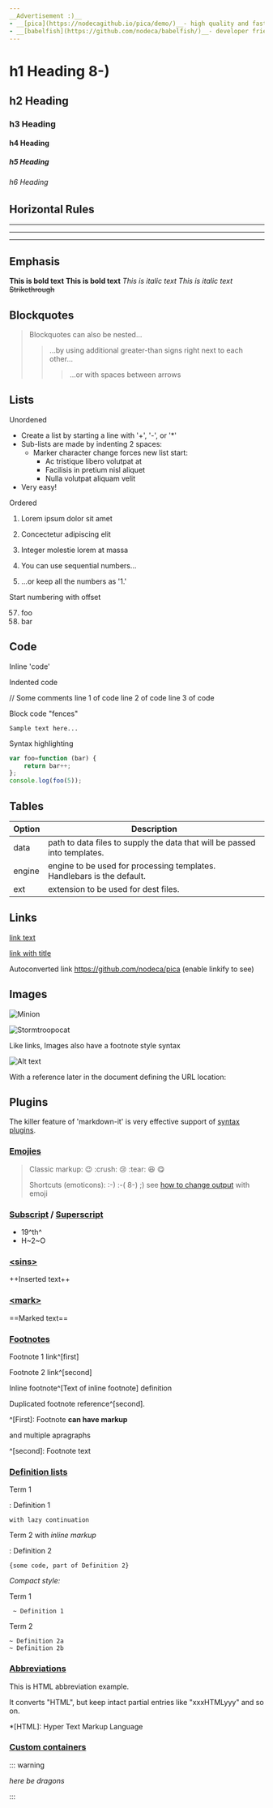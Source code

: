 ```yaml
---
__Advertisement :)__
- __[pica](https://nodecagithub.io/pica/demo/)__- high quality and fast image resize in browser
- __[babelfish](https://github.com/nodeca/babelfish/)__- developer friendly i18n with plurals support and esay syntax.
---
```

# h1 Heading 8-)
## h2 Heading
### h3 Heading
#### h4 Heading
##### h5 Heading
###### h6 Heading
## Horizontal Rules
---
---
***
## Emphasis
**This is bold text**
__This is bold text__
*This is italic text*
_This is italic text_
~~Strikethrough~~
## Blockquotes
>Blockquotes can also be nested...
>>...by using additional greater-than signs right next to each other...
>>>...or with spaces between arrows
## Lists
Unordened
+ Create a list by starting a line with '+', '-', or '*'
+ Sub-lists are made by indenting 2 spaces:
  - Marker character change forces new list start:
    * Ac tristique libero volutpat at
    + Facilisis in pretium nisl aliquet
    - Nulla volutpat aliquam velit
+ Very easy!

Ordered
1. Lorem ipsum dolor sit amet
2. Concectetur adipiscing elit
3. Integer molestie lorem at massa

1. You can use sequential numbers...
1. ...or keep all the numbers as '1.'

Start numbering with offset

57. foo
1. bar
## Code
Inline 'code'

Indented code

// Some comments
line 1 of code
line 2 of code
line 3 of code

Block code "fences"
```
Sample text here...
```
Syntax highlighting
```js
var foo=function (bar) {
    return bar++;
};
console.log(foo(5));
```
## Tables
| Option | Description |
| ------ | ----------- |
| data | path to data files to supply the data that will be passed into templates. |
| engine | engine to be used for processing templates. Handlebars is the default. |
| ext | extension to be used for dest files. |

## Links 

[link text](http://dev.nodeca.com)

[link with title](http://nodeca.github.io/pica/demo/ "title text!")

Autoconverted link https://github.com/nodeca/pica (enable linkify to see)

## Images 

![Minion](https://octodex.github.com/images/minion.png)

![Stormtroopocat](https://octodex.github.com/images/stormtroopocat.jpg "The Stormtroopocat")

Like links, Images also have a footnote style syntax

![Alt text][id]

With a reference later in the document defining the URL location:

[id]: https://octodex.github.com/images/dojocat.jpg "The Dojocat"

## Plugins
The killer feature of 'markdown-it' is very effective support of 
[syntax plugins](https://www.npmjs.org/browse/keyword/markdown-it-plugin).
### [Emojies](https://github.com/markdown-it/markdown-it-emoji)
> Classic markup: :wink: :crush: :cry: :tear: :laughing: :yum:
>
>Shortcuts (emoticons): :-) :-( 8-) ;)
see [how to change output](https://github.com/markdown-it/markdown-it-emoji@change-output) with emoji

### [Subscript](https://github.com/markdown-it/markdown-it-sub) / [Superscript](https://github.com/markdown-it/markdown-it-sup)

- 19^th^
- H~2~O
### [\<sins>](https://hithub.com/markdown-it/markdown-it-ins)

++Inserted text++

### [\<mark>](https://github.com/markdown-it/markdown-it-mark)
==Marked text==

### [Footnotes](https://github.com/markdown-it/markdown-it-footnote)
Footnote 1 link^[first]

Footnote 2 link^[second]

Inline footnote^[Text of inline footnote] definition

Duplicated footnote reference^[second].

^[First]: Footnote **can have markup**

and multiple apragraphs

^[second]: Footnote text

### [Definition lists](https://github.com/markdown-it/markdown-it-deflist)

Term 1

: Definition 1

    with lazy continuation

Term 2 with *inline markup*

: Definition 2

    {some code, part of Definition 2}

_Compact style:_

Term 1

     ~ Definition 1

Term 2

    ~ Definition 2a
    ~ Definition 2b

### [Abbreviations](https://github.com/markdown-it/markdown-it-abbr)

This is HTML abbreviation example.

It converts "HTML", but keep intact partial entries like "xxxHTMLyyy" and so on.

*[HTML]: Hyper Text Markup Language

### [Custom containers](https://github.com/markdown-it/markdown-it-container)

::: warning

*here be dragons*

::: 